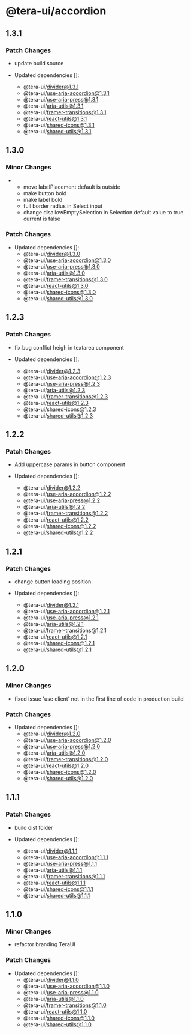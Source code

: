 # @tera-ui/accordion

## 1.3.1

### Patch Changes

- update build source

- Updated dependencies []:
  - @tera-ui/divider@1.3.1
  - @tera-ui/use-aria-accordion@1.3.1
  - @tera-ui/use-aria-press@1.3.1
  - @tera-ui/aria-utils@1.3.1
  - @tera-ui/framer-transitions@1.3.1
  - @tera-ui/react-utils@1.3.1
  - @tera-ui/shared-icons@1.3.1
  - @tera-ui/shared-utils@1.3.1

## 1.3.0

### Minor Changes

- - move labelPlacement default is outside
  - make button bold
  - make label bold
  - full border radius in Select input
  - change disallowEmptySelection in Selection default value to true. current is false

### Patch Changes

- Updated dependencies []:
  - @tera-ui/divider@1.3.0
  - @tera-ui/use-aria-accordion@1.3.0
  - @tera-ui/use-aria-press@1.3.0
  - @tera-ui/aria-utils@1.3.0
  - @tera-ui/framer-transitions@1.3.0
  - @tera-ui/react-utils@1.3.0
  - @tera-ui/shared-icons@1.3.0
  - @tera-ui/shared-utils@1.3.0

## 1.2.3

### Patch Changes

- fix bug conflict heigh in textarea component

- Updated dependencies []:
  - @tera-ui/divider@1.2.3
  - @tera-ui/use-aria-accordion@1.2.3
  - @tera-ui/use-aria-press@1.2.3
  - @tera-ui/aria-utils@1.2.3
  - @tera-ui/framer-transitions@1.2.3
  - @tera-ui/react-utils@1.2.3
  - @tera-ui/shared-icons@1.2.3
  - @tera-ui/shared-utils@1.2.3

## 1.2.2

### Patch Changes

- Add uppercase params in button component

- Updated dependencies []:
  - @tera-ui/divider@1.2.2
  - @tera-ui/use-aria-accordion@1.2.2
  - @tera-ui/use-aria-press@1.2.2
  - @tera-ui/aria-utils@1.2.2
  - @tera-ui/framer-transitions@1.2.2
  - @tera-ui/react-utils@1.2.2
  - @tera-ui/shared-icons@1.2.2
  - @tera-ui/shared-utils@1.2.2

## 1.2.1

### Patch Changes

- change button loading position

- Updated dependencies []:
  - @tera-ui/divider@1.2.1
  - @tera-ui/use-aria-accordion@1.2.1
  - @tera-ui/use-aria-press@1.2.1
  - @tera-ui/aria-utils@1.2.1
  - @tera-ui/framer-transitions@1.2.1
  - @tera-ui/react-utils@1.2.1
  - @tera-ui/shared-icons@1.2.1
  - @tera-ui/shared-utils@1.2.1

## 1.2.0

### Minor Changes

- fixed issue 'use client' not in the first line of code in production build

### Patch Changes

- Updated dependencies []:
  - @tera-ui/divider@1.2.0
  - @tera-ui/use-aria-accordion@1.2.0
  - @tera-ui/use-aria-press@1.2.0
  - @tera-ui/aria-utils@1.2.0
  - @tera-ui/framer-transitions@1.2.0
  - @tera-ui/react-utils@1.2.0
  - @tera-ui/shared-icons@1.2.0
  - @tera-ui/shared-utils@1.2.0

## 1.1.1

### Patch Changes

- build dist folder

- Updated dependencies []:
  - @tera-ui/divider@1.1.1
  - @tera-ui/use-aria-accordion@1.1.1
  - @tera-ui/use-aria-press@1.1.1
  - @tera-ui/aria-utils@1.1.1
  - @tera-ui/framer-transitions@1.1.1
  - @tera-ui/react-utils@1.1.1
  - @tera-ui/shared-icons@1.1.1
  - @tera-ui/shared-utils@1.1.1

## 1.1.0

### Minor Changes

- refactor branding TeraUI

### Patch Changes

- Updated dependencies []:
  - @tera-ui/divider@1.1.0
  - @tera-ui/use-aria-accordion@1.1.0
  - @tera-ui/use-aria-press@1.1.0
  - @tera-ui/aria-utils@1.1.0
  - @tera-ui/framer-transitions@1.1.0
  - @tera-ui/react-utils@1.1.0
  - @tera-ui/shared-icons@1.1.0
  - @tera-ui/shared-utils@1.1.0
